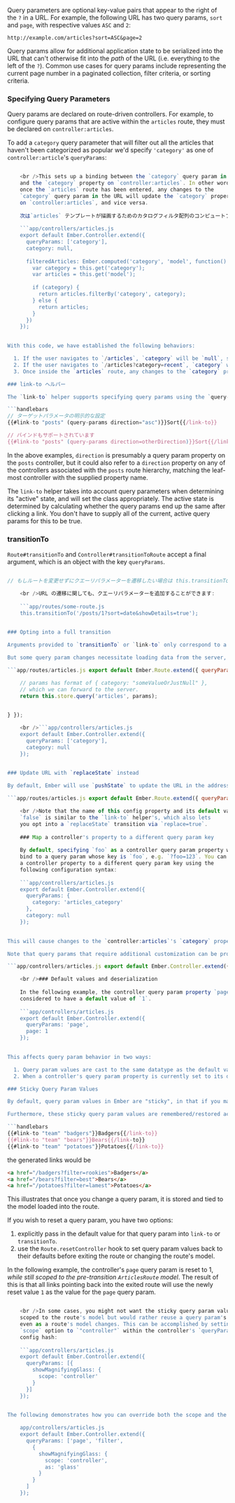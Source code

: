 Query parameters are optional key-value pairs that appear to the right of the `?` in a URL. For example, the following URL has two query params, `sort` and `page`, with respective values `ASC` and `2`:

```text
http://example.com/articles?sort=ASC&page=2
```

Query params allow for additional application state to be serialized into the URL that can't otherwise fit into the *path* of the URL (i.e. everything to the left of the `?`). Common use cases for query params include representing the current page number in a paginated collection, filter criteria, or sorting criteria.

### Specifying Query Parameters

Query params are declared on route-driven controllers. For example, to configure query params that are active within the `articles` route, they must be declared on `controller:articles`.

To add a `category` query parameter that will filter out all the articles that haven't been categorized as popular we'd specify `'category'` as one of `controller:article`'s `queryParams`:

```app/controllers/articles.js export default Ember.Controller.extend({ queryParams: ['category'], category: null });

    <br />This sets up a binding between the `category` query param in the URL,
    and the `category` property on `controller:articles`. In other words,
    once the `articles` route has been entered, any changes to the
    `category` query param in the URL will update the `category` property
    on `controller:articles`, and vice versa.
    
    次は`articles` テンプレートが描画するためのカタログフィルタ配列のコンピュートプロパティを定義する必要があります:
    
    ```app/controllers/articles.js
    export default Ember.Controller.extend({
      queryParams: ['category'],
      category: null,
    
      filteredArticles: Ember.computed('category', 'model', function() {
        var category = this.get('category');
        var articles = this.get('model');
    
        if (category) {
          return articles.filterBy('category', category);
        } else {
          return articles;
        }
      })
    });
    

With this code, we have established the following behaviors:

  1. If the user navigates to `/articles`, `category` will be `null`, so the articles won't be filtered.
  2. If the user navigates to `/articles?category=recent`, `category` will be set to `"recent"`, so articles will be filtered.
  3. Once inside the `articles` route, any changes to the `category` property on `controller:articles` will cause the URL to update the query param. By default, a query param property change won't cause a full router transition (i.e. it won't call `model` hooks and `setupController`, etc.); it will only update the URL.

### link-to ヘルパー

The `link-to` helper supports specifying query params using the `query-params` subexpression helper.

```handlebars
// ターゲットパラメータの明示的な設定
{{#link-to "posts" (query-params direction="asc")}}Sort{{/link-to}}

// バインドもサポートされています
{{#link-to "posts" (query-params direction=otherDirection)}}Sort{{/link-to}}
```

In the above examples, `direction` is presumably a query param property on the `posts` controller, but it could also refer to a `direction` property on any of the controllers associated with the `posts` route hierarchy, matching the leaf-most controller with the supplied property name.

The `link-to` helper takes into account query parameters when determining its "active" state, and will set the class appropriately. The active state is determined by calculating whether the query params end up the same after clicking a link. You don't have to supply all of the current, active query params for this to be true.

### transitionTo

`Route#transitionTo` and `Controller#transitionToRoute` accept a final argument, which is an object with the key `queryParams`.

```app/routes/some-route.js this.transitionTo('post', object, { queryParams: { showDetails: true }}); this.transitionTo('posts', { queryParams: { sort: 'title' }});

// もしルートを変更せずにクエーリパラメーターを遷移したい場合は this.transitionTo({ queryParams: { direction: 'asc' }});

    <br />URL の遷移に関しても、クエーリパラメーターを追加することができます:
    
    ```app/routes/some-route.js
    this.transitionTo('/posts/1?sort=date&showDetails=true');
    

### Opting into a full transition

Arguments provided to `transitionTo` or `link-to` only correspond to a change in query param values, and not a change in the route hierarchy, it is not considered a full transition, which means that hooks like `model` and `setupController` won't fire by default, but rather only controller properties will be updated with new query param values, as will the URL.

But some query param changes necessitate loading data from the server, in which case it is desirable to opt into a full-on transition. To opt into a full transition when a controller query param property changes, you can use the optional `queryParams` configuration hash on the `Route` associated with that controller, and set that query param's `refreshModel` config property to `true`:

```app/routes/articles.js export default Ember.Route.extend({ queryParams: { category: { refreshModel: true } }, model(params) { // This gets called upon entering 'articles' route // for the first time, and we opt into refiring it upon // query param changes by setting `refreshModel:true` above.

    // params has format of { category: "someValueOrJustNull" },
    // which we can forward to the server.
    return this.store.query('articles', params);
    

} });

    <br />```app/controllers/articles.js
    export default Ember.Controller.extend({
      queryParams: ['category'],
      category: null
    });
    

### Update URL with `replaceState` instead

By default, Ember will use `pushState` to update the URL in the address bar in response to a controller query param property change, but if you would like to use `replaceState` instead (which prevents an additional item from being added to your browser's history), you can specify this on the `Route`'s `queryParams` config hash, e.g. (continued from the example above):

```app/routes/articles.js export default Ember.Route.extend({ queryParams: { category: { replace: true } } });

    <br />Note that the name of this config property and its default value of
    `false` is similar to the `link-to` helper's, which also lets
    you opt into a `replaceState` transition via `replace=true`.
    
    ### Map a controller's property to a different query param key
    
    By default, specifying `foo` as a controller query param property will
    bind to a query param whose key is `foo`, e.g. `?foo=123`. You can also map
    a controller property to a different query param key using the
    following configuration syntax:
    
    ```app/controllers/articles.js
    export default Ember.Controller.extend({
      queryParams: {
        category: 'articles_category'
      },
      category: null
    });
    

This will cause changes to the `controller:articles`'s `category` property to update the `articles_category` query param, and vice versa.

Note that query params that require additional customization can be provided along with strings in the `queryParams` array.

```app/controllers/articles.js export default Ember.Controller.extend({ queryParams: ['page', 'filter', { category: 'articles_category' }], category: null, page: 1, filter: 'recent' });

    <br />### Default values and deserialization
    
    In the following example, the controller query param property `page` is
    considered to have a default value of `1`.
    
    ```app/controllers/articles.js
    export default Ember.Controller.extend({
      queryParams: 'page',
      page: 1
    });
    

This affects query param behavior in two ways:

  1. Query param values are cast to the same datatype as the default value, e.g. a URL change from `/?page=3` to `/?page=2` will set `controller:articles`'s `page` property to the number `2`, rather than the string `"2"`. The same also applies to boolean default values.
  2. When a controller's query param property is currently set to its default value, this value won't be serialized into the URL. So in the above example, if `page` is `1`, the URL might look like `/articles`, but once someone sets the controller's `page` value to `2`, the URL will become `/articles?page=2`.

### Sticky Query Param Values

By default, query param values in Ember are "sticky", in that if you make changes to a query param and then leave and re-enter the route, the new value of that query param will be preserved (rather than reset to its default). This is a particularly handy default for preserving sort/filter parameters as you navigate back and forth between routes.

Furthermore, these sticky query param values are remembered/restored according to the model loaded into the route. So, given a `team` route with dynamic segment `/:team_name` and controller query param "filter", if you navigate to `/badgers` and filter by `"rookies"`, then navigate to `/bears` and filter by `"best"`, and then navigate to `/potatoes` and filter by `"lamest"`, then given the following nav bar links,

```handlebars
{{#link-to "team" "badgers"}}Badgers{{/link-to}}
{{#link-to "team" "bears"}}Bears{{/link-to}}
{{#link-to "team" "potatoes"}}Potatoes{{/link-to}}
```

the generated links would be

```html
<a href="/badgers?filter=rookies">Badgers</a>
<a href="/bears?filter=best">Bears</a>
<a href="/potatoes?filter=lamest">Potatoes</a>
```

This illustrates that once you change a query param, it is stored and tied to the model loaded into the route.

If you wish to reset a query param, you have two options:

  1. explicitly pass in the default value for that query param into `link-to` or `transitionTo`.
  2. use the `Route.resetController` hook to set query param values back to their defaults before exiting the route or changing the route's model.

In the following example, the controller's `page` query param is reset to 1, *while still scoped to the pre-transition `ArticlesRoute` model*. The result of this is that all links pointing back into the exited route will use the newly reset value `1` as the value for the `page` query param.

```app/routes/articles.js export default Ember.Route.extend({ resetController(controller, isExiting, transition) { if (isExiting) { // isExiting would be false if only the route's model was changing controller.set('page', 1); } } });

    <br />In some cases, you might not want the sticky query param value to be
    scoped to the route's model but would rather reuse a query param's value
    even as a route's model changes. This can be accomplished by setting the
    `scope` option to `"controller"` within the controller's `queryParams`
    config hash:
    
    ```app/controllers/articles.js
    export default Ember.Controller.extend({
      queryParams: [{
        showMagnifyingGlass: {
          scope: 'controller'
        }
      }]
    });
    

The following demonstrates how you can override both the scope and the query param URL key of a single controller query param property:

    app/controllers/articles.js
    export default Ember.Controller.extend({
      queryParams: ['page', 'filter',
        {
          showMagnifyingGlass: {
            scope: 'controller',
            as: 'glass'
          }
        }
      ]
    });